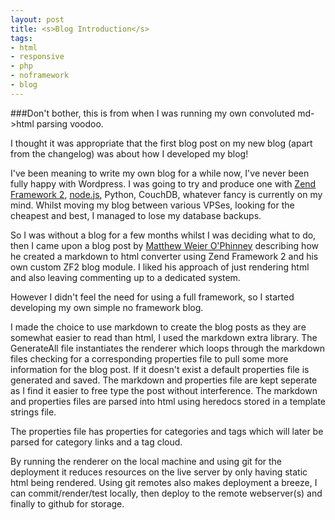 ```yaml
---
layout: post
title: <s>Blog Introduction</s>
tags:
- html
- responsive
- php
- noframework
- blog
---
```

###Don't bother, this is from when I was running my own convoluted md->html parsing voodoo.

I thought it was appropriate that the first blog post on my new blog (apart from the changelog) was about how I developed my blog!

I've been meaning to write my own blog for a while now, I've never been fully happy with Wordpress. I was going to try and produce one with [Zend Framework 2](https://github.com/zendframework/zf2/), [node.js](http://nodejs.org/), Python, CouchDB, whatever fancy is currently on my mind. Whilst moving my blog between various VPSes, looking for the cheapest and best, I managed to lose my database backups.

So I was without a blog for a few months whilst I was deciding what to do, then I came upon a blog post by [Matthew Weier O'Phinney](http://mwop.net/blog/2012-05-developing-a-zf2-blog.html) describing how he created a markdown to html converter using Zend Framework 2 and his own custom ZF2 blog module. I liked his approach of just rendering html and also leaving commenting up to a dedicated system.

However I didn't feel the need for using a full framework, so I started developing my own simple no framework blog.

I made the choice to use markdown to create the blog posts as they are somewhat easier to read than html,  I used the markdown extra library. The GenerateAll file instantiates the renderer which loops through the markdown files checking for a corresponding properties file to pull some more information for the blog post. If it doesn't exist a default properties file is generated and saved. The markdown and properties file are kept seperate as I find it easier to free type the post without interference. The markdown and properties files are parsed into html using heredocs stored in a template strings file.

The properties file has properties for categories and tags which will later be parsed for category links and a tag cloud.

By running the renderer on the local machine and using git for the deployment it reduces resources on the live server by only having static html being rendered. Using git remotes also makes deployment a breeze, I can commit/render/test locally, then deploy to the remote webserver(s) and finally to github for storage.
